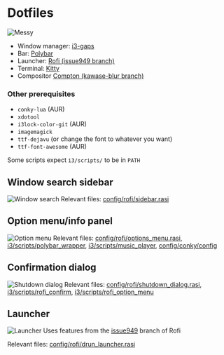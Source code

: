 # Dotfiles
![Messy](/doc/messy.jpg)

* Window manager: [i3-gaps](https://github.com/Airblader/i3)
* Bar: [Polybar](https://github.com/polybar/polybar)
* Launcher: [Rofi (issue949 branch)](https://github.com/davatorium/rofi/tree/issue949)
* Terminal: [Kitty](https://sw.kovidgoyal.net/kitty/)
* Compositor [Compton (kawase-blur branch)](https://github.com/GabrielTenma/compton-kawase-blur)

### Other prerequisites
* `conky-lua` (AUR)
* `xdotool`
* `i3lock-color-git` (AUR)
* `imagemagick`
* `ttf-dejavu` (or change the font to whatever you want)
* `ttf-font-awesome` (AUR)

Some scripts expect `i3/scripts/` to be in `PATH`


## Window search sidebar
![Window search](/doc/window_search.jpg)
Relevant files: [config/rofi/sidebar.rasi](config/rofi/sidebar.rasi)

## Option menu/info panel
![Option menu](/doc/option_panel.jpg)
Relevant files:
[config/rofi/options_menu.rasi](config/rofi/options_menu.rasi), 
[i3/scripts/polybar_wrapper](i3/scripts/polybar_wrapper), 
[i3/scripts/music_player](i3/scripts/music_player), 
[config/conky/config](config/conky/config)

## Confirmation dialog
![Shutdown dialog](/doc/shutdown_dialog.jpg)
Relevant files:
[config/rofi/shutdown_dialog.rasi](config/rofi/shutdown_dialog.rasi), 
[i3/scripts/rofi_confirm](i3/scripts/rofi_confirm), 
[i3/scripts/rofi_option_menu](i3/scripts/rofi_option_menu)


## Launcher
![Launcher](/doc/drun_launcher.jpg)
Uses features from the [issue949](https://github.com/davatorium/rofi/tree/issue949) branch of Rofi

Relevant files: [config/rofi/drun_launcher.rasi](config/rofi/drun_launcher.rasi)
